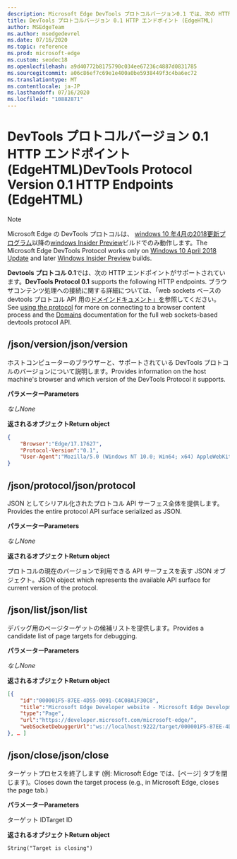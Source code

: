 ```yaml
---
description: Microsoft Edge DevTools プロトコルバージョン0.1 では、次の HTTP エンドポイントがサポートされています。
title: DevTools プロトコルバージョン 0.1 HTTP エンドポイント (EdgeHTML)
author: MSEdgeTeam
ms.author: msedgedevrel
ms.date: 07/16/2020
ms.topic: reference
ms.prod: microsoft-edge
ms.custom: seodec18
ms.openlocfilehash: a9d40772b8175790c034ee67236c4887d0831785
ms.sourcegitcommit: a06c86ef7c69e1e400a0be5938449f3c4ba6ec72
ms.translationtype: MT
ms.contentlocale: ja-JP
ms.lasthandoff: 07/16/2020
ms.locfileid: "10882871"
---
```

# <span data-ttu-id="6b349-103">DevTools プロトコルバージョン 0.1 HTTP エンドポイント (EdgeHTML)</span><span class="sxs-lookup"><span data-stu-id="6b349-103">DevTools Protocol Version 0.1 HTTP Endpoints (EdgeHTML)</span></span>  

> [!NOTE]
> <span data-ttu-id="6b349-104">Microsoft Edge の DevTools プロトコルは、 [windows 10 年4月の2018更新プログラム](https://blogs.windows.com/windowsexperience/2018/04/30/how-to-get-the-windows-10-april-2018-update/#5VXkQMU41CJzZPER.97)以降の[windows Insider Preview](https://insider.windows.com/en-us/getting-started/)ビルドでのみ動作します。</span><span class="sxs-lookup"><span data-stu-id="6b349-104">The Microsoft Edge DevTools Protocol works only on [Windows 10 April 2018 Update](https://blogs.windows.com/windowsexperience/2018/04/30/how-to-get-the-windows-10-april-2018-update/#5VXkQMU41CJzZPER.97) and later [Windows Insider Preview](https://insider.windows.com/en-us/getting-started/) builds.</span></span>

<span data-ttu-id="6b349-105">**Devtools プロトコル 0.1**では、次の HTTP エンドポイントがサポートされています。</span><span class="sxs-lookup"><span data-stu-id="6b349-105">**DevTools Protocol 0.1** supports the following HTTP endpoints.</span></span> <span data-ttu-id="6b349-106">ブラウザコンテンツ処理への接続に関する詳細については、「web sockets ベースの devtools プロトコル API 用の[ドメイン](domains/index.md)[ドキュメント」を](../index.md#using-the-protocol)参照してください。</span><span class="sxs-lookup"><span data-stu-id="6b349-106">See [using the protocol](../index.md#using-the-protocol) for more on connecting to a browser content process and the [Domains](domains/index.md) documentation for the full web sockets-based devtools protocol API.</span></span>

## <span data-ttu-id="6b349-107">/json/version</span><span class="sxs-lookup"><span data-stu-id="6b349-107">/json/version</span></span>
<span data-ttu-id="6b349-108">ホストコンピューターのブラウザーと、サポートされている DevTools プロトコルのバージョンについて説明します。</span><span class="sxs-lookup"><span data-stu-id="6b349-108">Provides information on the host machine's browser and which version of the DevTools Protocol it supports.</span></span>

**<span data-ttu-id="6b349-109">パラメーター</span><span class="sxs-lookup"><span data-stu-id="6b349-109">Parameters</span></span>**

*<span data-ttu-id="6b349-110">なし</span><span class="sxs-lookup"><span data-stu-id="6b349-110">None</span></span>*

**<span data-ttu-id="6b349-111">返されるオブジェクト</span><span class="sxs-lookup"><span data-stu-id="6b349-111">Return object</span></span>**

```json
{
    "Browser":"Edge/17.17627",
    "Protocol-Version":"0.1",
    "User-Agent":"Mozilla/5.0 (Windows NT 10.0; Win64; x64) AppleWebKit/537.36 (KHTML, like Gecko) Chrome/64.0.3282.140 Safari/537.36 Edge/17.17627"
}
```

## <span data-ttu-id="6b349-112">/json/protocol</span><span class="sxs-lookup"><span data-stu-id="6b349-112">/json/protocol</span></span>

<span data-ttu-id="6b349-113">JSON としてシリアル化されたプロトコル API サーフェス全体を提供します。</span><span class="sxs-lookup"><span data-stu-id="6b349-113">Provides the entire protocol API surface serialized as JSON.</span></span>

**<span data-ttu-id="6b349-114">パラメーター</span><span class="sxs-lookup"><span data-stu-id="6b349-114">Parameters</span></span>**

*<span data-ttu-id="6b349-115">なし</span><span class="sxs-lookup"><span data-stu-id="6b349-115">None</span></span>*

**<span data-ttu-id="6b349-116">返されるオブジェクト</span><span class="sxs-lookup"><span data-stu-id="6b349-116">Return object</span></span>**

<span data-ttu-id="6b349-117">プロトコルの現在のバージョンで利用できる API サーフェスを表す JSON オブジェクト。</span><span class="sxs-lookup"><span data-stu-id="6b349-117">JSON object which represents the available API surface for current version of the protocol.</span></span>

## <span data-ttu-id="6b349-118">/json/list</span><span class="sxs-lookup"><span data-stu-id="6b349-118">/json/list</span></span>

<span data-ttu-id="6b349-119">デバッグ用のページターゲットの候補リストを提供します。</span><span class="sxs-lookup"><span data-stu-id="6b349-119">Provides a candidate list of page targets for debugging.</span></span>

**<span data-ttu-id="6b349-120">パラメーター</span><span class="sxs-lookup"><span data-stu-id="6b349-120">Parameters</span></span>**

*<span data-ttu-id="6b349-121">なし</span><span class="sxs-lookup"><span data-stu-id="6b349-121">None</span></span>*

**<span data-ttu-id="6b349-122">返されるオブジェクト</span><span class="sxs-lookup"><span data-stu-id="6b349-122">Return object</span></span>**

```json
[{
    "id":"000001F5-87EE-4D55-0091-C4C08A1F30C8",
    "title":"Microsoft Edge Developer website - Microsoft Edge Development",
    "type":"Page",
    "url":"https://developer.microsoft.com/microsoft-edge/",
    "webSocketDebuggerUrl":"ws://localhost:9222/target/000001F5-87EE-4D55-0091-C4C08A1F30C8"
}, … ]
```

## <span data-ttu-id="6b349-123">/json/close</span><span class="sxs-lookup"><span data-stu-id="6b349-123">/json/close</span></span>

<span data-ttu-id="6b349-124">ターゲットプロセスを終了します (例: Microsoft Edge では、[ページ] タブを閉じます)。</span><span class="sxs-lookup"><span data-stu-id="6b349-124">Closes down the target process (e.g., in Microsoft Edge, closes the page tab.)</span></span>

**<span data-ttu-id="6b349-125">パラメーター</span><span class="sxs-lookup"><span data-stu-id="6b349-125">Parameters</span></span>**

<span data-ttu-id="6b349-126">ターゲット ID</span><span class="sxs-lookup"><span data-stu-id="6b349-126">Target ID</span></span> 

**<span data-ttu-id="6b349-127">返されるオブジェクト</span><span class="sxs-lookup"><span data-stu-id="6b349-127">Return object</span></span>**

```
String("Target is closing")
```
